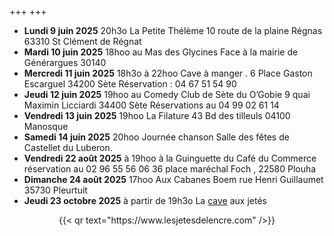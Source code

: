 +++
+++


- **Lundi 9  juin 2025** 20h3o  La Petite Thélème 10 route de la plaine Régnas 63310 St Clément de Régnat
- **Mardi 10  juin 2025** 18hoo au Mas des Glycines Face à la mairie de Générargues 30140
- **Mercredi 11 juin 2025** 18h3o à 22hoo Cave à manger . 6 Place Gaston Escarguel 34200 Sète Réservation : 04 67 51 54 90
- **Jeudi 12 juin 2025** 19hoo au Comedy Club de Sète du O’Gobie 9 quai Maximin Licciardi 34400 Sète Réservations au 04 99 02 61 14
- **Vendredi 13 juin 2025** 19hoo La Filature 43 Bd des tilleuls 04100 Manosque
- **Samedi 14 juin 2025** 20hoo Journée chanson Salle des fêtes de Castellet du Luberon.
- **Vendredi 22 août 2025** à 19hoo à la Guinguette du Café du Commerce réservation au 02 96 55 56 06
36 place maréchal Foch , 22580 Plouha
- **Dimanche 24 août 2025** 17hoo Aux Cabanes Boem rue Henri  Guillaumet 35730 Pleurtuit
- **Jeudi 23 octobre 2025** à partir de 19h3o La [cave](cave) aux jetés


<center>{{< qr text="https://www.lesjetesdelencre.com" />}}</center>

